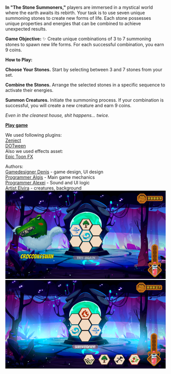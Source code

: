 **In "The Stone Summoners,"** players are immersed in a mystical world where the earth awaits its rebirth. Your task is to use seven unique summoning stones to create new forms of life. Each stone possesses unique properties and energies that can be combined to achieve unexpected results.

**Game Objective:** :sparkles: Create unique combinations of 3 to 7 summoning stones to spawn new life forms. For each successful combination, you earn 9 coins.

**How to Play:**

**Choose Your Stones.** Start by selecting between 3 and 7 stones from your set.

**Combine the Stones.** Arrange the selected stones in a specific sequence to activate their energies.

**Summon Creatures.** Initiate the summoning process. If your combination is successful, you will create a new creature and earn 9 coins.

_Even in the cleanest house, shit happens... twice._

[**Play game**](https://algiskhasanov.itch.io/the-stone-summoners) 

We used following plugins:  
[Zenject](https://github.com/modesttree/Zenject)  
[DOTween](https://assetstore.unity.com/packages/tools/animation/dotween-hotween-v2-27676)  
Also we used effects asset:  
[Epic Toon FX](https://assetstore.unity.com/packages/vfx/particles/epic-toon-fx-57772)  

Authors:  
[Gamedesigner Denis](https://github.com/Dapole/Spectrum-Cipher) - game design, UI design  
[Programmer Algis](https://github.com/Ekcof/) - Main game mechanics  
[Programmer Alexei](https://github.com/TheNitroZyniak) - Sound and UI logic  
[Artist Elvira](https://ldjam.com/users/eravil) - creatures, background  
![Screenshot](https://github.com/Ekcof/SummonLudumJam/blob/main/scr1.png)  
![Screenshot](https://github.com/Ekcof/SummonLudumJam/blob/main/scr2.png)
